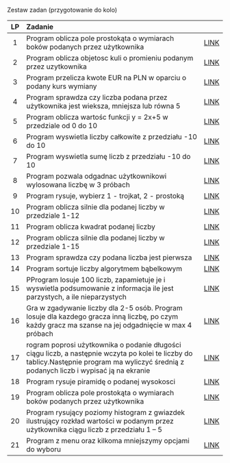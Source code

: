 Zestaw zadan (przygotowanie do kolo)

| LP  | Zadanie                |                               |
| :-: | :--------------------- | :-------------------------------: |
|  1  | Program oblicza pole prostokąta o wymiarach boków podanych przez użytkownika | [LINK](Zad_1.cs) |
|  2  | Program oblicza objetosc kuli o promieniu podanym przez uzytkownika | [LINK](Zad_2.cs) |
|  3  | Program przelicza kwote EUR na PLN w oparciu o podany kurs wymiany | [LINK](Zad_3.cs) |
|  4  | Program sprawdza czy liczba podana przez użytkownika jest wieksza, mniejsza lub równa 5 | [LINK](Zad_4.cs) |
|  5  | Program oblicza wartośc funkcji y = 2x+5 w przedziale od 0 do 10 | [LINK](Zad_5.cs) |
|  6  | Program wyswietla liczby całkowite z przedziału -10 do 10 | [LINK](Zad_6.cs) |
|  7  | Program wyswietla sumę liczb z przedziału -10 do 10 | [LINK](Zad_7.cs) |
|  8  | Program pozwala odgadnac użytkownikowi wylosowana liczbę w 3 próbach | [LINK](Zad_8.cs) |
|  9  | Program rysuje, wybierz 1 - trojkat, 2 - prostoką | [LINK](Zad_9.cs) |
|  10  | Program oblicza silnie dla podanej liczby w przedziale 1-12 | [LINK](Zad_10.cs) |
|  11  | Program oblicza kwadrat podanej liczby | [LINK](Zad_11.cs) |
|  12  | Program oblicza silnie dla podanej liczby w przedziale 1-15 | [LINK](Zad_12.cs) |
|  13  | Program sprawdza czy podana liczba jest pierwsza | [LINK](Zad_13.cs) |
|  14  | Program sortuje liczby algorytmem bąbelkowym | [LINK](Zad_14.cs) |
|  15  | PProgram losuje 100 liczb, zapamietuje je i wyswietla podsumowanie z informacja ile jest parzystych, a ile nieparzystych | [LINK](Zad_15.cs) |
|  16  | Gra w zgadywanie liczby dla 2-5 osób. Program losuje dla kazdego gracza inną liczbę, po czym każdy gracz ma szanse na jej odgadnięcie w max 4 próbach | [LINK](Zad_16.cs) |
|  17  | rogram poprosi użytkownika o podanie długości ciągu liczb, a następnie wczyta po kolei te liczby do tablicy.Następnie program ma wyliczyć średnią z podanych liczb i wypisać ją na ekranie | [LINK](Zad_17.cs) |
|  18  | Program rysuje piramidę o podanej wysokosci | [LINK](Zad_18.cs) |
|  19  | Program oblicza pole prostokąta o wymiarach boków podanych przez użytkownika | [LINK](Zad_19.cs) |
|  20  | Program rysujący poziomy histogram z gwiazdek ilustrujący rozkład wartości w podanym przez użytkownika ciągu liczb z przedziału 1 – 5 | [LINK](Zad_20.cs) |
|  21  | Program z menu oraz kilkoma mniejszymy opcjami do wyboru| [LINK](Zad_21.cs) |

